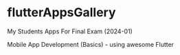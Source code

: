 # flutterAppsGallery

My Students Apps For Final Exam (2024-01)

Mobile App Development (Basics) - using awesome Flutter

